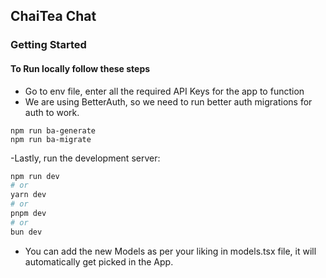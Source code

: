 ## ChaiTea Chat

### Getting Started

#### To Run locally follow these steps
- Go to env file, enter all the required API Keys for the app to function
- We are using BetterAuth, so we need to run better auth migrations for auth to work.
```
npm run ba-generate
npm run ba-migrate
```
-Lastly, run the development server:

```bash
npm run dev
# or
yarn dev
# or
pnpm dev
# or
bun dev
```

- You can add the new Models as per your liking in models.tsx file, it will automatically get picked in the App.

